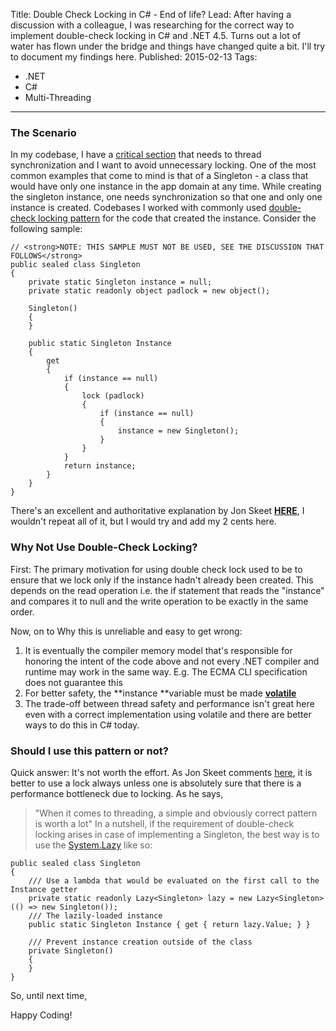 
Title: Double Check Locking in C# - End of life?
Lead: After having a discussion with a colleague, I was researching for the correct way to implement double-check locking in C# and .NET 4.5. Turns out a lot of water has flown under the bridge and things have changed quite a bit. I'll try to document my findings here.
Published: 2015-02-13
Tags: 
- .NET
- C#
- Multi-Threading
---


### The Scenario

In my codebase, I have a [critical section](http://en.wikipedia.org/wiki/Critical_section "Wikepedia: Critical Section defined") that needs to thread synchronization and I want to avoid unnecessary locking. One of the most common examples that come to mind is that of a Singleton - a class that would have only one instance in the app domain at any time. While creating the singleton instance, one needs synchronization so that one and only one instance is created. Codebases I worked with commonly used [double-check locking pattern](https://www.google.co.in/search?q=double-check+locking+pattern&oq=double-check+locking+pattern&aqs=chrome..69i57&sourceid=chrome&es_sm=122&ie=UTF-8&safe=active&ssui=on "Google: Double-check locking") for the code that created the instance. Consider the following sample:

```
// <strong>NOTE: THIS SAMPLE MUST NOT BE USED, SEE THE DISCUSSION THAT FOLLOWS</strong>
public sealed class Singleton
{
    private static Singleton instance = null;
    private static readonly object padlock = new object();

    Singleton()
    {
    }

    public static Singleton Instance
    {
        get
        {
            if (instance == null)
            {
                lock (padlock)
                {
                    if (instance == null)
                    {
                        instance = new Singleton();
                    }
                }
            }
            return instance;
        }
    }
}
```

There's an excellent and authoritative explanation by Jon Skeet **[HERE](http://csharpindepth.com/articles/general/singleton.aspx)**, I wouldn't repeat all of it, but I would try and add my 2 cents here.

### Why Not Use Double-Check Locking?

First: The primary motivation for using double check lock used to be to ensure that we lock only if the instance hadn't already been created. This depends on the read operation i.e. the if statement that reads the "instance" and compares it to null and the write operation to be exactly in the same order.

Now, on to Why this is unreliable and easy to get wrong:

1.  It is eventually the compiler memory model that's responsible for honoring the intent of the code above and not every .NET compiler and runtime may work in the same way. E.g. The ECMA CLI specification does not guarantee this
2.  For better safety, the **instance **variable must be made **[volatile](https://msdn.microsoft.com/en-us/library/x13ttww7.aspx)**
3.  The trade-off between thread safety and performance isn't great here even with a correct implementation using volatile and there are better ways to do this in C# today.

### Should I use this pattern or not?

Quick answer: It's not worth the effort. As Jon Skeet comments [here](http://stackoverflow.com/a/394932/190476), it is better to use a lock always unless one is absolutely sure that there is a performance bottleneck due to locking. As he says,
> "When it comes to threading, a simple and obviously correct pattern is worth a lot"
In a nutshell, if the requirement of double-check locking arises in case of implementing a Singleton, the best way is to use the [System.Lazy<T>](https://msdn.microsoft.com/en-us/library/dd642331%28v=vs.110%29.aspx) like so:

```
public sealed class Singleton
{
    /// Use a lambda that would be evaluated on the first call to the Instance getter 
    private static readonly Lazy<Singleton> lazy = new Lazy<Singleton>(() => new Singleton());
    /// The lazily-loaded instance
    public static Singleton Instance { get { return lazy.Value; } }

    /// Prevent instance creation outside of the class
    private Singleton()
    {
    }
}
```

So, until next time,

Happy Coding!